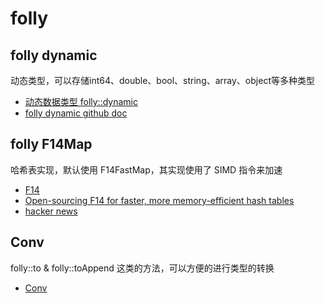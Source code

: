 # folly
## folly dynamic

动态类型，可以存储int64、double、bool、string、array、object等多种类型
* [动态数据类型 folly::dynamic](https://zhiqiang.org/coding/folly-dynamic.html)
* [folly dynamic github doc](https://github.com/facebook/folly/blob/main/folly/docs/Dynamic.md)

## folly F14Map

哈希表实现，默认使用 F14FastMap，其实现使用了 SIMD 指令来加速
* [F14](https://github.com/facebook/folly/blob/main/folly/container/F14.md)
* [Open-sourcing F14 for faster, more memory-efficient hash tables](https://engineering.fb.com/2019/04/25/developer-tools/f14/)
* [hacker news](https://news.ycombinator.com/item?id=19760388)

## Conv

folly::to & folly::toAppend 这类的方法，可以方便的进行类型的转换
* [Conv](https://github.com/facebook/folly/blob/main/folly/docs/Conv.md)
